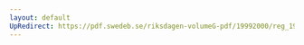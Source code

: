 ```yaml
---
layout: default
UpRedirect: https://pdf.swedeb.se/riksdagen-volumeG-pdf/19992000/reg_19992000/reg_19992000_0471.pdf
---
```


